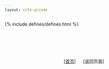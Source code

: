 ```yaml
---
layout: site-qrcode
---
```

{% include defines/defines.html %}
<div style="margin:100px 0 100px 0;text-align: center;">
	<div id='qrcode'></div>
	<div id='url' style="color:#979797;margin: 4px 0 4px 0"></div>
	<div>
		[<a href="{{baseurl}}/index.html" title="返回网站首页">首页</a>]
		&nbsp;&nbsp;&nbsp;&nbsp;
		[<a id="back_page"  title="返回页面">返回页面</a>]
	</div>
</div>
<script type="text/javascript">
	var getUrlParam = function (name) {
		var reg = new RegExp("(^|&)" + name + "=([^&]*)(&|$)");
		var r = window.location.search.substr(1).match(reg);
		if (r != null) return unescape(r[2]); return null;
	}
    // qrcode
    $('#qrcode').qrcode(
        {
            width: 200,
            height: 200,
            text: getUrlParam("url")
        });
    $("#qrcode").css({
        width: 200,
        height: 200, 
        border: "4px solid black",
        padding: "6px",
        "margin-left": "auto",
        "margin-right": "auto",
    });

    

	console.log(getUrlParam("url"))
	document.getElementById('url').innerText=decodeURI( getUrlParam("url") );
	document.getElementById('back_page').href=getUrlParam("url");
   
</script>
